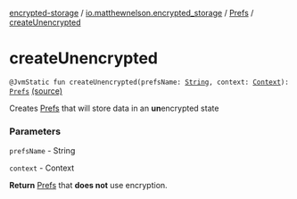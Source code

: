 [encrypted-storage](../../index.md) / [io.matthewnelson.encrypted_storage](../index.md) / [Prefs](index.md) / [createUnencrypted](./create-unencrypted.md)

# createUnencrypted

`@JvmStatic fun createUnencrypted(prefsName: `[`String`](https://kotlinlang.org/api/latest/jvm/stdlib/kotlin/-string/index.html)`, context: `[`Context`](https://developer.android.com/reference/android/content/Context.html)`): `[`Prefs`](index.md) [(source)](https://github.com/05nelsonm/encrypted-storage/blob/master/encrypted-storage/src/main/java/io/matthewnelson/encrypted_storage/Prefs.kt#L85)

Creates [Prefs](index.md) that will store data in an **un**encrypted state

### Parameters

`prefsName` - String

`context` - Context

**Return**
[Prefs](index.md) that **does not** use encryption.

